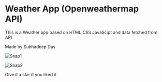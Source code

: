 # Weather App (Openweathermap API)

This is a Weather app based on HTML CSS JavaScipt and data fetched from API

Made by Subhadeep Das


 ![Snap1](https://user-images.githubusercontent.com/61840607/158776030-1d83127f-83c6-41b9-a3f1-4650b61c77f8.png)
 
 ![Snap2](https://user-images.githubusercontent.com/61840607/158776180-78090887-b9cf-4d18-9a78-71e78118a098.png)
 
 Give it a star if you liked it
